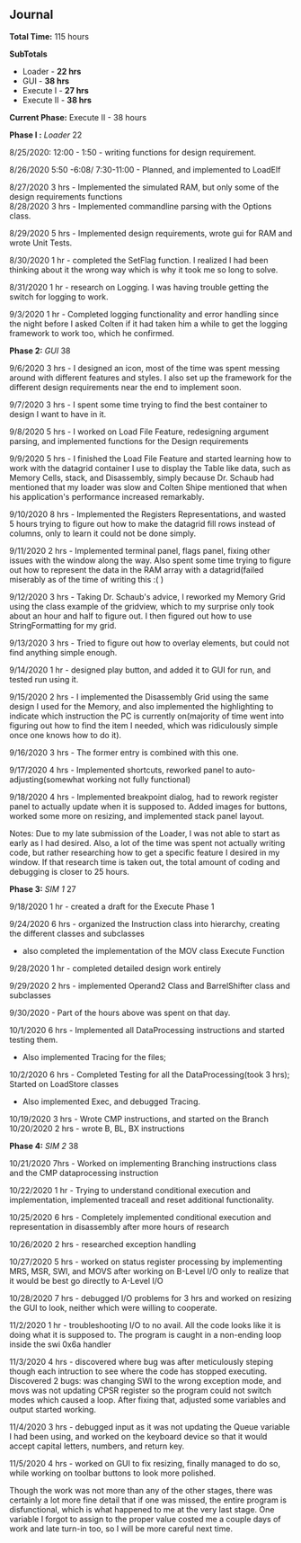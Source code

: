 ## **Journal** 

**Total Time:** 115 hours

**SubTotals**
* Loader - **22 hrs**
* GUI - **38 hrs**
* Execute I - **27 hrs**
* Execute II - **38 hrs**

**Current Phase:** Execute II - 38 hours

**Phase I :** _Loader_ 22

8/25/2020: 12:00 - 1:50 - writing functions for design requirement.

8/26/2020 5:50 -6:08/ 7:30-11:00 - Planned, and implemented to LoadElf

8/27/2020 3 hrs - Implemented the simulated RAM, but only some of the design requirements functions      
8/28/2020 3 hrs - Implemented commandline parsing with the Options class.

8/29/2020 5 hrs - Implemented design requirements, wrote gui for RAM and wrote Unit Tests.

8/30/2020 1 hr - completed the SetFlag function. I realized I had been thinking about it the wrong way which is why it took me so long to solve.

8/31/2020 1 hr - research on Logging. I was having trouble getting the switch for logging to work.

9/3/2020 1 hr - Completed logging functionality and error handling since the night before I asked Colten if it had taken him a while to get the logging framework to work too, which he confirmed.

**Phase 2:** _GUI_ 38

9/6/2020 3 hrs - I designed an icon, most of the time was spent messing around with different features and styles. I also set up the framework for the different design requirements near the end to implement soon.

9/7/2020 3 hrs - I spent some time trying to find the best container to design I want to have in it.

9/8/2020 5 hrs - I worked on Load File Feature, redesigning argument parsing, and implemented functions for the Design requirements

9/9/2020 5 hrs - I finished the Load File Feature and started learning how to work with the datagrid container I use to display the Table like data, such as Memory Cells, stack, and Disassembly, simply because Dr. Schaub had mentioned that my loader was slow and Colten Shipe mentioned that when his application's performance increased remarkably.

9/10/2020 8 hrs - Implemented the Registers Representations, and wasted 5 hours trying to figure out how to make the datagrid fill rows instead of columns, only to learn it could not be done simply.

9/11/2020 2 hrs - Implemented terminal panel, flags panel, fixing other issues with the window along the way. Also spent some time trying to figure out how to represent the data in the RAM array with a datagrid(failed miserably as of the time of writing this :( )

9/12/2020 3 hrs - Taking Dr. Schaub's advice, I reworked my Memory Grid using the class example of the gridview, which to my surprise only took about an hour and half to figure out. I then figured out how to use StringFormatting for my grid.

9/13/2020 3 hrs - Tried to figure out how to overlay elements, but could not find anything simple enough.

9/14/2020 1 hr - designed play button, and added it to GUI for run, and tested run using it.

9/15/2020 2 hrs - I implemented the Disassembly Grid using the same design I used for the Memory, and also implemented the highlighting to indicate which instruction the PC is currently on(majority of time went into figuring out how to find the item I needed, which was ridiculously simple once one knows how to do it).

9/16/2020 3 hrs - The former entry is combined with this one.

9/17/2020 4 hrs - Implemented shortcuts, reworked panel to auto-adjusting(somewhat working not fully functional)

9/18/2020 4 hrs - Implemented breakpoint dialog, had to rework register panel to actually update when it is supposed to. Added images for buttons, worked some more on resizing, and implemented stack panel layout.

Notes: Due to my late submission of the Loader, I was not able to start as early as I had desired. Also, a lot of the time was spent not actually writing code, but rather researching how to get a specific feature I desired in my window. If that research time is taken out, the total amount of coding and debugging is closer to 25 hours.

**Phase 3:** _SIM 1_ 27

9/18/2020 1 hr - created a draft for the Execute Phase 1

9/24/2020 6 hrs - organized the Instruction class into hierarchy, creating the different classes and subclasses
* also completed the implementation of the MOV class Execute Function

9/28/2020 1 hr - completed detailed design work entirely

9/29/2020 2 hrs - implemented Operand2 Class and BarrelShifter class and subclasses

9/30/2020 - Part of the hours above was spent on that day.

10/1/2020 6 hrs - Implemented all DataProcessing instructions and started testing them.
* Also implemented Tracing for the files;

10/2/2020 6 hrs - Completed Testing for all the DataProcessing(took 3 hrs); Started on LoadStore classes
* Also implemented Exec, and debugged Tracing.

10/19/2020 3 hrs - Wrote CMP instructions, and started on the Branch
10/20/2020 2 hrs - wrote B, BL, BX instructions

**Phase 4:** _SIM 2_ 38

10/21/2020 7hrs - Worked on implementing Branching instructions class and the CMP dataprocessing instruction

10/22/2020 1 hr - Trying to understand conditional execution and implementation, implemented traceall and reset additional functionality.

10/25/2020 6 hrs - Completely implemented conditional execution and representation in disassembly after more hours of research

10/26/2020 2 hrs - researched exception handling

10/27/2020 5 hrs - worked on status register processing by implementing MRS, MSR, SWI, and MOVS after working on B-Level I/O only to realize that it would be best go directly to A-Level I/O

10/28/2020 7 hrs - debugged I/O problems for 3 hrs and worked on resizing the GUI to look, neither which were willing to cooperate. 

11/2/2020 1 hr - troubleshooting I/O to no avail. All the code looks like it is doing what it is supposed to. The program is caught in a non-ending loop inside the swi 0x6a handler

11/3/2020 4 hrs - discovered where bug was after meticulously steping though each intruction to see where the code has stopped executing. Discovered 2 bugs: was changing SWI to the wrong exception mode, and movs was not updating CPSR register so the program could not switch modes which caused a loop. After fixing that, adjusted some variables and output started working.

11/4/2020 3 hrs - debugged input as it was not updating the Queue variable I had been using, and worked on the keyboard device so that it would accept capital letters, numbers, and return key.

11/5/2020 4 hrs - worked on GUI to fix resizing, finally managed to do so, while working on toolbar buttons to look more polished.

Though the work was not more than any of the other stages, there was certainly a lot more fine detail that if one was missed, the entire program is disfunctional, which is what happened to me at the very last stage. One variable I forgot to assign to the proper value costed me a couple days of work and late turn-in too, so I will be more careful next time.

